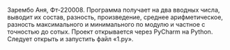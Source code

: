 Зарембо Аня, Фт-220008.
Программа получает на два вводных числа, выводит их состав, разность, произведение, среднее арифметическое, разность максимального и минимального по модулю и частное с точностью до сотых.
Проект открывается через PyCharm на Python. Следует открыть и запустить файл «1.py».
